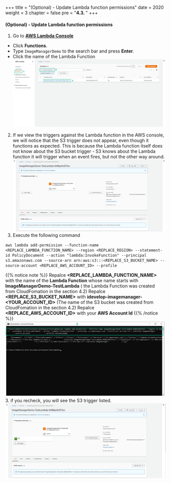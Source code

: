 +++
title = "(Optional) - Update Lambda function permissions"
date = 2020
weight = 3
chapter = false
pre = "<b>4.3. </b>"
+++
#### (Optional) - Update Lambda function permissions


1. Go to [**AWS Lambda Console**](https://console.aws.amazon.com/lambda) 
* Click **Functions**. 
* Type ```ImageManagerDemo``` to the search bar and press **Enter**.
* Click the name of the Lambda Function
![Deploy ImageManager Lambda Function](/images/4-extending-serverless-microservices/4.3-update-lambda-function/update-lambda-function-001.png?featherlight=false&width=90pc)
2. If we view the triggers against the Lambda function in the AWS console, we will notice that the S3 trigger does not appear, even though it functions as expected. This is because the Lambda function itself does not know about the S3 bucket trigger - S3 knows about the Lambda function it will trigger when an event fires, but not the other way around.
![Deploy ImageManager Lambda Function](/images/4-extending-serverless-microservices/4.3-update-lambda-function/update-lambda-function-002.png?featherlight=false&width=90pc)
3. Execute the following command
```
aws lambda add-permission --function-name <REPLACE_LAMBDA_FUNCTION_NAME> --region <REPLACE_REGION> --statement-id PolicyDocument --action "lambda:InvokeFunction" --principal s3.amazonaws.com --source-arn arn:aws:s3:::<REPLACE_S3_BUCKET_NAME> --source-account <REPLACE_AWS_ACCOUNT_ID> --profile
```
{{% notice note %}} 
Repalce **<REPLACE_LAMBDA_FUNCTION_NAME>** with the name of the **Lambda Function** whose name starts with **ImageManagerDemo-TestLambda** ( the Lambda Function was created from CloudFomation in the section 4.2)
Repalce **<REPLACE_S3_BUCKET_NAME>** with **idevelop-imagemanager-<YOUR_ACCOUNT_ID>** (The name of the S3 bucket was created from CloudFomation in the section 4.2)
Repalce **<REPLACE_AWS_ACCOUNT_ID>** with your **AWS Account Id**
{{% /notice %}}
![Deploy ImageManager Lambda Function](/images/4-extending-serverless-microservices/4.3-update-lambda-function/update-lambda-function-003.png?featherlight=false&width=90pc)
3. if you recheck, you will see the S3 trigger listed.
![Deploy ImageManager Lambda Function](/images/4-extending-serverless-microservices/4.3-update-lambda-function/update-lambda-function-004.png?featherlight=false&width=90pc)